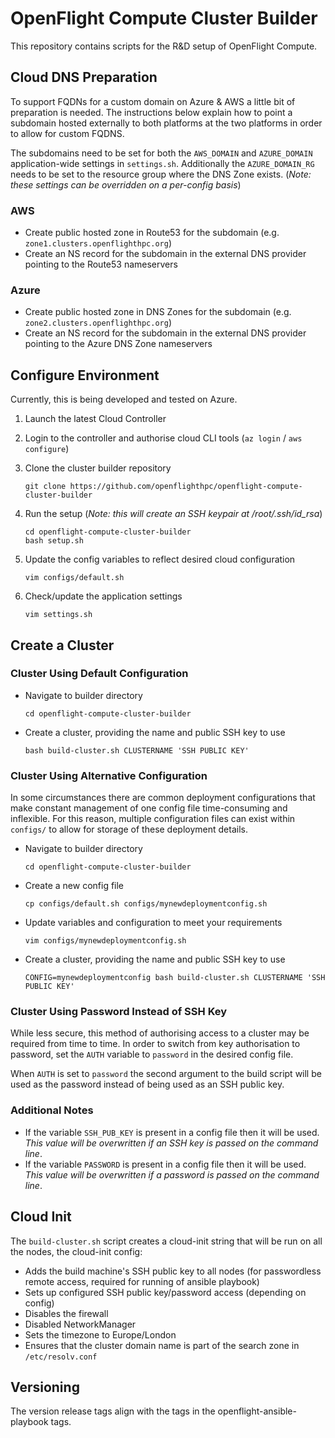 # OpenFlight Compute Cluster Builder

This repository contains scripts for the R&D setup of OpenFlight Compute.

## Cloud DNS Preparation

To support FQDNs for a custom domain on Azure & AWS a little bit of preparation is needed. The instructions below explain how to point a subdomain hosted externally to both platforms at the two platforms in order to allow for custom FQDNS.

The subdomains need to be set for both the `AWS_DOMAIN` and `AZURE_DOMAIN` application-wide settings in `settings.sh`. Additionally the `AZURE_DOMAIN_RG` needs to be set to the resource group where the DNS Zone exists. (_Note: these settings can be overridden on a per-config basis_)

### AWS

- Create public hosted zone in Route53 for the subdomain (e.g. `zone1.clusters.openflighthpc.org`)
- Create an NS record for the subdomain in the external DNS provider pointing to the Route53 nameservers 

### Azure

- Create public hosted zone in DNS Zones for the subdomain (e.g. `zone2.clusters.openflighthpc.org`)
- Create an NS record for the subdomain in the external DNS provider pointing to the Azure DNS Zone nameservers

## Configure Environment

Currently, this is being developed and tested on Azure.

1. Launch the latest Cloud Controller

2. Login to the controller and authorise cloud CLI tools (`az login` / `aws configure`)

3. Clone the cluster builder repository

    ```
    git clone https://github.com/openflighthpc/openflight-compute-cluster-builder
    ```

4. Run the setup (*Note: this will create an SSH keypair at /root/.ssh/id_rsa*)

    ```
    cd openflight-compute-cluster-builder
    bash setup.sh
    ```

5. Update the config variables to reflect desired cloud configuration

   ```
   vim configs/default.sh
   ```

6. Check/update the application settings

   ```
   vim settings.sh
   ```

## Create a Cluster

### Cluster Using Default Configuration

- Navigate to builder directory

    ```
    cd openflight-compute-cluster-builder
    ```

- Create a cluster, providing the name and public SSH key to use

    ```
    bash build-cluster.sh CLUSTERNAME 'SSH PUBLIC KEY'
    ```

### Cluster Using Alternative Configuration

In some circumstances there are common deployment configurations that make constant management of one config file time-consuming and inflexible. For this reason, multiple configuration files can exist within `configs/` to allow for storage of these deployment details.

- Navigate to builder directory

    ```
    cd openflight-compute-cluster-builder
    ```

- Create a new config file

    ```
    cp configs/default.sh configs/mynewdeploymentconfig.sh
    ```

- Update variables and configuration to meet your requirements

   ```
   vim configs/mynewdeploymentconfig.sh
   ```

- Create a cluster, providing the name and public SSH key to use

    ```
    CONFIG=mynewdeploymentconfig bash build-cluster.sh CLUSTERNAME 'SSH PUBLIC KEY'
    ```

### Cluster Using Password Instead of SSH Key

While less secure, this method of authorising access to a cluster may be required from time to time. In order to switch from key authorisation to password, set the `AUTH` variable to `password` in the desired config file.

When `AUTH` is set to `password` the second argument to the build script will be used as the password instead of being used as an SSH public key.

### Additional Notes

- If the variable `SSH_PUB_KEY` is present in a config file then it will be used. *This value will be overwritten if an SSH key is passed on the command line*.
- If the variable `PASSWORD` is present in a config file then it will be used. *This value will be overwritten if a password is passed on the command line*.

## Cloud Init

The `build-cluster.sh` script creates a cloud-init string that will be run on all the nodes, the cloud-init config:
- Adds the build machine's SSH public key to all nodes (for passwordless remote access, required for running of ansible playbook)
- Sets up configured SSH public key/password access (depending on config) 
- Disables the firewall
- Disabled NetworkManager
- Sets the timezone to Europe/London
- Ensures that the cluster domain name is part of the search zone in `/etc/resolv.conf`

## Versioning

The version release tags align with the tags in the openflight-ansible-playbook tags.
